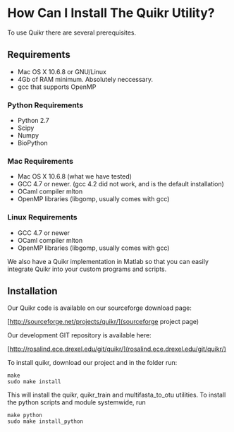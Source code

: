 # How Can I Install The Quikr Utility? #
To use Quikr there are several prerequisites. 

## Requirements ##
+ Mac OS X 10.6.8 or GNU/Linux
+ 4Gb of RAM minimum. Absolutely neccessary.
+ gcc that supports OpenMP

### Python Requirements ###
+ Python 2.7
+ Scipy 
+ Numpy
+ BioPython

### Mac Requirements ###
+ Mac OS X 10.6.8 (what we have tested)
+ GCC 4.7 or newer. (gcc 4.2 did not work, and is the default installation)
+ OCaml compiler mlton
+ OpenMP libraries (libgomp, usually comes with gcc)

### Linux Requirements ###
+ GCC 4.7 or newer
+ OCaml compiler mlton
+ OpenMP libraries (libgomp, usually comes with gcc)

We also have a Quikr implementation in Matlab so that you can easily integrate
Quikr into your custom programs and scripts.

## Installation ##
Our Quikr code is available on our sourceforge download page:

[http://sourceforge.net/projects/quikr/](sourceforge project page)

Our development GIT repository is available here:

[http://rosalind.ece.drexel.edu/git/quikr/](rosalind.ece.drexel.edu/git/quikr/)

To install quikr, download our project and in the folder run:

    make
    sudo make install

This will install the quikr, quikr\_train and multifasta\_to\_otu utilities.
To install the python scripts and module systemwide, run

    make python
    sudo make install_python

